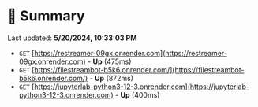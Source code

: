 # 📖 Summary
Last updated: **5/20/2024, 10:33:03 PM**

- `GET` [https://restreamer-09gx.onrender.com](https://restreamer-09gx.onrender.com) - **Up** (475ms)
- `GET` [https://filestreambot-b5k6.onrender.com/](https://filestreambot-b5k6.onrender.com/) - **Up** (872ms)
- `GET` [https://jupyterlab-python3-12-3.onrender.com](https://jupyterlab-python3-12-3.onrender.com) - **Up** (400ms)
